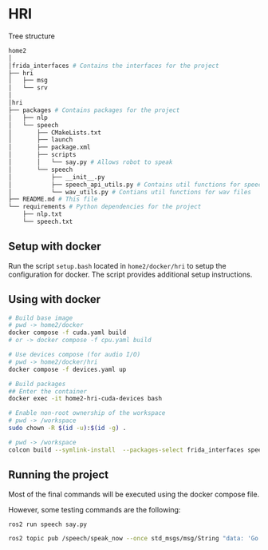 # HRI

Tree structure

```bash
home2
│
│frida_interfaces # Contains the interfaces for the project
├── hri
│   ├── msg
│   └── srv
│
│hri
├── packages # Contains packages for the project
│   ├── nlp
│   └── speech
│       ├── CMakeLists.txt
│       ├── launch
│       ├── package.xml
│       ├── scripts
│       │   └── say.py # Allows robot to speak
│       └── speech
│           ├── __init__.py
│           ├── speech_api_utils.py # Contains util functions for speech
│           └── wav_utils.py # Contians util functions for wav files
├── README.md # This file
└── requirements # Python dependencies for the project
    ├── nlp.txt
    └── speech.txt
```

## Setup with docker

Run the script `setup.bash` located in `home2/docker/hri` to setup the configuration for docker. The script provides additional setup instructions.

## Using with docker

```bash
# Build base image
# pwd -> home2/docker
docker compose -f cuda.yaml build
# or -> docker compose -f cpu.yaml build

# Use devices compose (for audio I/O)
# pwd -> home2/docker/hri
docker compose -f devices.yaml up

# Build packages
## Enter the container
docker exec -it home2-hri-cuda-devices bash

# Enable non-root ownership of the workspace
# pwd -> /workspace
sudo chown -R $(id -u):$(id -g) .

# pwd -> /workspace
colcon build --symlink-install  --packages-select frida_interfaces speech

```

## Running the project

Most of the final commands will be executed using the docker compose file.

However, some testing commands are the following:

```bash
ros2 run speech say.py

ros2 topic pub /speech/speak_now --once std_msgs/msg/String "data: 'Go to the kitchen and grab cookies'"
```

